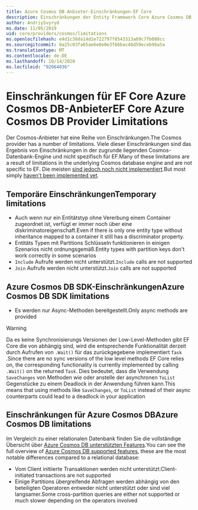 ```yaml
---
title: Azure Cosmos DB Anbieter-Einschränkungen-EF Core
description: Einschränkungen der Entity Framework Core Azure Cosmos DB Anbieter im Vergleich zu anderen Anbietern
author: AndriySvyryd
ms.date: 11/05/2019
uid: core/providers/cosmos/limitations
ms.openlocfilehash: e4d1c38da14d1e722797f8543313a69c7fb088cc
ms.sourcegitcommit: 0a25c03fa65ae6e0e0e3f66bac48d59eceb96a5a
ms.translationtype: MT
ms.contentlocale: de-DE
ms.lasthandoff: 10/14/2020
ms.locfileid: "92064036"
---
```

# <a name="ef-core-azure-cosmos-db-provider-limitations"></a><span data-ttu-id="35144-103">Einschränkungen für EF Core Azure Cosmos DB-Anbieter</span><span class="sxs-lookup"><span data-stu-id="35144-103">EF Core Azure Cosmos DB Provider Limitations</span></span>

<span data-ttu-id="35144-104">Der Cosmos-Anbieter hat eine Reihe von Einschränkungen.</span><span class="sxs-lookup"><span data-stu-id="35144-104">The Cosmos provider has a number of limitations.</span></span> <span data-ttu-id="35144-105">Viele dieser Einschränkungen sind das Ergebnis von Einschränkungen in der zugrunde liegenden Cosmos-Datenbank-Engine und nicht spezifisch für EF.</span><span class="sxs-lookup"><span data-stu-id="35144-105">Many of these limitations are a result of limitations in the underlying Cosmos database engine and are not specific to EF.</span></span> <span data-ttu-id="35144-106">Die meisten [sind jedoch noch nicht implementiert](https://github.com/aspnet/EntityFrameworkCore/issues?page=1&q=is%3Aissue+is%3Aopen+Cosmos+in%3Atitle+label%3Atype-enhancement+sort%3Areactions-%2B1-desc).</span><span class="sxs-lookup"><span data-stu-id="35144-106">But most simply [haven't been implemented yet](https://github.com/aspnet/EntityFrameworkCore/issues?page=1&q=is%3Aissue+is%3Aopen+Cosmos+in%3Atitle+label%3Atype-enhancement+sort%3Areactions-%2B1-desc).</span></span>

## <a name="temporary-limitations"></a><span data-ttu-id="35144-107">Temporäre Einschränkungen</span><span class="sxs-lookup"><span data-stu-id="35144-107">Temporary limitations</span></span>

- <span data-ttu-id="35144-108">Auch wenn nur ein Entitätstyp ohne Vererbung einem Container zugeordnet ist, verfügt er immer noch über eine diskriminatoreigenschaft.</span><span class="sxs-lookup"><span data-stu-id="35144-108">Even if there is only one entity type without inheritance mapped to a container it still has a discriminator property.</span></span>
- <span data-ttu-id="35144-109">Entitäts Typen mit Partitions Schlüsseln funktionieren in einigen Szenarios nicht ordnungsgemäß.</span><span class="sxs-lookup"><span data-stu-id="35144-109">Entity types with partition keys don't work correctly in some scenarios</span></span>
- <span data-ttu-id="35144-110">`Include` Aufrufe werden nicht unterstützt.</span><span class="sxs-lookup"><span data-stu-id="35144-110">`Include` calls are not supported</span></span>
- <span data-ttu-id="35144-111">`Join` Aufrufe werden nicht unterstützt.</span><span class="sxs-lookup"><span data-stu-id="35144-111">`Join` calls are not supported</span></span>

## <a name="azure-cosmos-db-sdk-limitations"></a><span data-ttu-id="35144-112">Azure Cosmos DB SDK-Einschränkungen</span><span class="sxs-lookup"><span data-stu-id="35144-112">Azure Cosmos DB SDK limitations</span></span>

- <span data-ttu-id="35144-113">Es werden nur Async-Methoden bereitgestellt.</span><span class="sxs-lookup"><span data-stu-id="35144-113">Only async methods are provided</span></span>

> [!WARNING]
> <span data-ttu-id="35144-114">Da es keine Synchronisierungs Versionen der Low-Level-Methoden gibt EF Core die von abhängig sind, wird die entsprechende Funktionalität derzeit durch Aufrufen von `.Wait()` für das zurückgegebene implementiert `Task` .</span><span class="sxs-lookup"><span data-stu-id="35144-114">Since there are no sync versions of the low level methods EF Core relies on, the corresponding functionality is currently implemented by calling `.Wait()` on the returned `Task`.</span></span> <span data-ttu-id="35144-115">Dies bedeutet, dass die Verwendung `SaveChanges` von Methoden wie oder anstelle der asynchronen `ToList` Gegenstücke zu einem Deadlock in der Anwendung führen kann.</span><span class="sxs-lookup"><span data-stu-id="35144-115">This means that using methods like `SaveChanges`, or `ToList` instead of their async counterparts could lead to a deadlock in your application</span></span>

## <a name="azure-cosmos-db-limitations"></a><span data-ttu-id="35144-116">Einschränkungen für Azure Cosmos DB</span><span class="sxs-lookup"><span data-stu-id="35144-116">Azure Cosmos DB limitations</span></span>

<span data-ttu-id="35144-117">Im Vergleich zu einer relationalen Datenbank finden Sie die vollständige Übersicht über [Azure Cosmos DB unterstützten Features](/azure/cosmos-db/modeling-data).</span><span class="sxs-lookup"><span data-stu-id="35144-117">You can see the full overview of [Azure Cosmos DB supported features](/azure/cosmos-db/modeling-data), these are the most notable differences compared to a relational database:</span></span>

- <span data-ttu-id="35144-118">Vom Client initiierte Transaktionen werden nicht unterstützt.</span><span class="sxs-lookup"><span data-stu-id="35144-118">Client-initiated transactions are not supported</span></span>
- <span data-ttu-id="35144-119">Einige Partitions übergreifende Abfragen werden abhängig von den beteiligten Operatoren entweder nicht unterstützt oder sind viel langsamer.</span><span class="sxs-lookup"><span data-stu-id="35144-119">Some cross-partition queries are either not supported or much slower depending on the operators involved</span></span>
